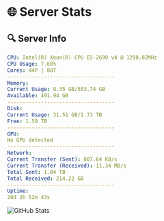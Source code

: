 # 🌐 Server Stats
## 🔍 Server Info
```yaml
CPU: Intel(R) Xeon(R) CPU E5-2699 v4 @ 1298.02MHz
CPU Usage: 7.60%
Cores: 44P | 88T
-----------------------------------
Memory:
Current Usage: 8.35 GB/503.74 GB
Available: 491.94 GB
-----------------------------------
Disk:
Current Usage: 31.51 GB/1.71 TB
Free: 1.59 TB
-----------------------------------
GPU:
No GPU detected
-----------------------------------
Network:
Current Transfer (Sent): 807.64 KB/s
Current Transfer (Received): 11.34 MB/s
Total Sent: 1.04 TB
Total Received: 214.22 GB
-----------------------------------
Uptime:
20d 2h 52m 43s
```
![GitHub Stats](https://img.shields.io/badge/Updated-2025-05-09_20:01:31-blue)